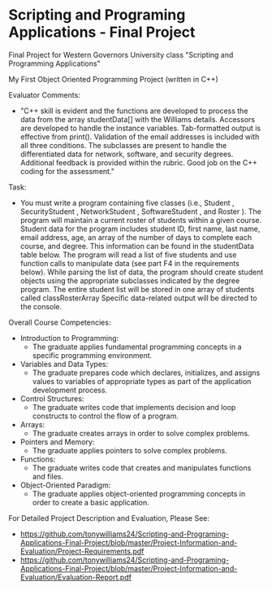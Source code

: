 # Scripting and Programing Applications - Final Project

Final Project for Western Governors University class "Scripting and Programming Applications"

My First Object Oriented Programming Project (written in C++)

Evaluator Comments:
 - "C++ skill is evident and the functions are developed to process the data from the array studentData[] with the Williams details. Accessors are developed to handle the instance variables. Tab-formatted output is effective from print(). Validation of the email addresses is included with all three conditions. The subclasses are present to handle the differentiated data for network, software, and security degrees. Additional feedback is provided within the rubric. Good job on the C++ coding for the assessment."

Task:
 - You must write a program containing five classes (i.e.,  Student , SecurityStudent , NetworkStudent , SoftwareStudent , and  Roster ). The program will maintain a current roster of students within a given course. Student data for the program includes student ID, first name, last name, email address, age, an array of the number of days to complete each course, and degree. This information can be found in the studentData table below. The program will read a list of five students and use function calls to manipulate data (see part F4 in the requirements below). While parsing the list of data, the program should create student objects using the appropriate subclasses indicated by the degree program. The entire student list will be stored in one array of students called  classRosterArray Specific data-related output will be directed to the console. 

Overall Course Competencies:
 - Introduction to Programming:
   - The graduate applies fundamental programming concepts in a specific programming environment.
 - Variables and Data Types:
   - The graduate prepares code which declares, initializes, and assigns values to variables of appropriate types as part of the application development process.
 - Control Structures:
   - The graduate writes code that implements decision and loop constructs to control the flow of a program.
 - Arrays:
   - The graduate creates arrays in order to solve complex problems.
 - Pointers and Memory:
   - The graduate applies pointers to solve complex problems.
 - Functions:
   - The graduate writes code that creates and manipulates functions and files.
 - Object-Oriented Paradigm:
   - The graduate applies object-oriented programming concepts in order to create a basic application.

For Detailed Project Description and Evaluation, Please See:
 - https://github.com/tonywilliams24/Scripting-and-Programing-Applications-Final-Project/blob/master/Project-Information-and-Evaluation/Project-Requirements.pdf
 - https://github.com/tonywilliams24/Scripting-and-Programing-Applications-Final-Project/blob/master/Project-Information-and-Evaluation/Evaluation-Report.pdf

